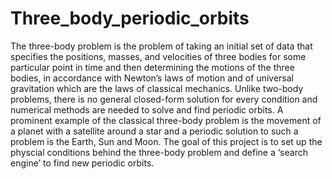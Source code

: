 # Three_body_periodic_orbits

The three-body problem is the problem of taking an initial set of data that specifies the positions, masses, and velocities of three bodies for some particular point in time and then determining the motions of the three bodies, in accordance with Newton’s laws of motion and of universal gravitation which are the laws of classical mechanics. Unlike two-body problems, there is no general closed-form solution for every condition and numerical methods are needed to solve and find periodic orbits. A prominent example of the classical three-body problem is the movement of a planet with a satellite around a star and a periodic solution to such a problem is the Earth, Sun and Moon. The goal of this project is to set up the physcial conditions behind the three-body problem and define a ‘search engine’ to find new periodic orbits.

